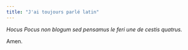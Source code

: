 ```yaml
---
title: "J'ai toujours parlé latin"
---
```


_Hocus Pocus non blogum sed pensamus le feri une de cestis quatrus._

Amen.

